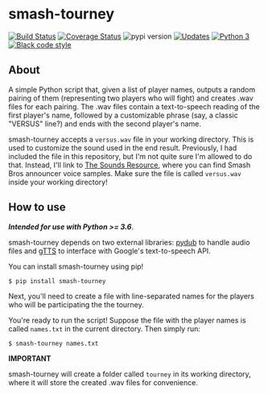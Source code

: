 # smash-tourney

[![Build Status](https://travis-ci.org/rnegron/smash-tourney.svg?branch=master)](https://travis-ci.org/rnegron/smash-tourney) [![Coverage Status](https://coveralls.io/repos/github/rnegron/smash-tourney/badge.svg?branch=master)](https://coveralls.io/github/rnegron/smash-tourney?branch=master)
![pypi version](https://img.shields.io/pypi/v/smash-tourney.svg)
[![Updates](https://pyup.io/repos/github/rnegron/smash-tourney/shield.svg)](https://pyup.io/repos/github/rnegron/smash-tourney/) [![Python 3](https://pyup.io/repos/github/rnegron/smash-tourney/python-3-shield.svg)](https://pyup.io/repos/github/rnegron/smash-tourney/)
[![Black code style](https://badgen.net/badge/code%20style/black/000)](https://github.com/ambv/black)

## About

A simple Python script that, given a list of player names, outputs a random pairing of them (representing two players who will fight) and creates .wav files for each pairing. The .wav files contain a text-to-speech reading of the first player's name, followed by a customizable phrase (say, a classic "VERSUS" line?) and ends with the second player's name.

smash-tourney accepts a `versus.wav` file in your working directory. This is used to customize the sound used in the end result. Previously, I had included the file in this repository, but I'm not quite sure I'm allowed to do that. Instead, I'll link to [The Sounds Resource](http://www.sounds-resource.com/), where you can find Smash Bros announcer voice samples. Make sure the file is called `versus.wav` inside your working directory!

## How to use

_**Intended for use with Python >= 3.6**_.

smash-tourney depends on two external libraries: [pydub](https://github.com/jiaaro/pydub/) to handle audio files and [gTTS](https://github.com/pndurette/gTTS) to interface with Google's text-to-speech API.

You can install smash-tourney using pip!

`$ pip install smash-tourney`

Next, you'll need to create a file with line-separated names for the players who will be participating the the tourney.

You're ready to run the script! Suppose the file with the player names is called `names.txt` in the current directory. Then simply run:

`$ smash-tourney names.txt`

**IMPORTANT**

smash-tourney will create a folder called `tourney` in its working directory, where it will store the created .wav files for convenience.
